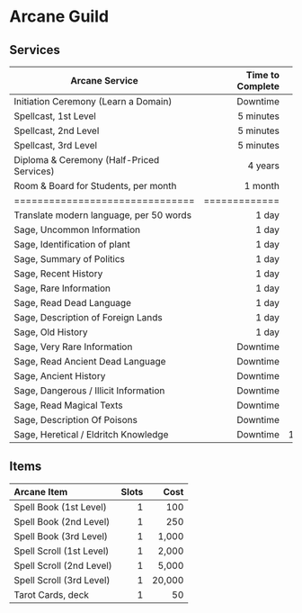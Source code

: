 # Arcane Guild

## Services

| Arcane Service                            | Time to Complete |   Cost |
| ----------------------------------------- | ---------------: | -----: |
| Initiation Ceremony (Learn a Domain)      |         Downtime |    500 |
| Spellcast, 1st Level                      |        5 minutes |    200 |
| Spellcast, 2nd Level                      |        5 minutes |    500 |
| Spellcast, 3rd Level                      |        5 minutes |  2,000 |
| Diploma & Ceremony (Half-Priced Services) |          4 years |    500 |
| Room & Board for Students, per month      |          1 month |     50 |
| ===============================           |    ============= |   ==== |
| Translate modern language, per 50 words   |            1 day |     10 |
| Sage, Uncommon Information                |            1 day |     25 |
| Sage, Identification of plant             |            1 day |     25 |
| Sage, Summary of Politics                 |            1 day |     25 |
| Sage, Recent History                      |            1 day |     25 |
| Sage, Rare Information                    |            1 day |     50 |
| Sage, Read Dead Language                  |            1 day |     50 |
| Sage, Description of Foreign Lands        |            1 day |     50 |
| Sage, Old History                         |            1 day |     50 |
| Sage, Very Rare Information               |         Downtime |    250 |
| Sage, Read Ancient Dead Language          |         Downtime |    250 |
| Sage, Ancient History                     |         Downtime |    250 |
| Sage, Dangerous / Illicit Information     |         Downtime |   500+ |
| Sage, Read Magical Texts                  |         Downtime |   500+ |
| Sage, Description Of Poisons              |         Downtime |   500+ |
| Sage, Heretical / Eldritch Knowledge      |         Downtime | 1,000+ |

## Items

| **Arcane Item**          | Slots |   Cost |
| :----------------------- | ----: | -----: |
| Spell Book (1st Level)   |     1 |    100 |
| Spell Book (2nd Level)   |     1 |    250 |
| Spell Book (3rd Level)   |     1 |  1,000 |
| Spell Scroll (1st Level) |     1 |  2,000 |
| Spell Scroll (2nd Level) |     1 |  5,000 |
| Spell Scroll (3rd Level) |     1 | 20,000 |
| Tarot Cards, deck        |     1 |     50 |
